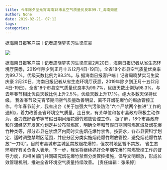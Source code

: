 ```yaml
---
title: 今年除夕至元宵海南18市县空气质量优良率99.7_海南频道
author: None
date: 2019-02-21- 07:12
tags: 
categories: 
---
```

据海南日报客户端丨记者周晓梦实习生梁庆豪
<!-- more -->
                
<img align="center" border="0" src="http://p2.ifengimg.com/a/2016/0810/204c433878d5cf9size1_w16_h16.png" />
                
            
据海南日报客户端丨记者周晓梦实习生梁庆豪2月20日，海南日报记者从省生态环境厅获悉，2019年除夕到正月十五(2月4日-19日)，全省18个市县空气质量优良率为99.7%，优级天数比例为98.3%。与
据海南日报客户端丨记者周晓梦实习生梁庆豪
2月20日，海南日报记者从省生态环境厅获悉，2019年除夕到正月十五(2月4日-19日)，全省18个市县空气质量优良率为99.7%，优级天数比例为98.3%。与去年春节相比优良天数比例上升2.5%，优级天数上升17.1%。绝大多数天保持优级。
我省春节及元宵节期间空气质量改善明显，离不开烟花爆竹的燃放管控工作。今年春节前夕，我省出台《关于加强大气污染防治“六个严禁两个推进”工作的通知》，着力改善全省环境空气质量。连日来，有关单位和各市县政府积极主动作为，全力做好春节等节假日期间烟花爆竹燃放管控工作。
据了解，18个市县政府和洋浦经济开发区均划定并公布禁燃区，明确全年和节假日期间禁燃区域及烟花爆竹种类等，部分市县在禁燃区内同时实施烟花爆竹禁售。按要求，各市县要科学划定、适时调整禁燃区范围，并应分区分类实施烟花爆竹燃放管控，避免烟花爆竹禁放“一刀切”。目前市县城市主城区禁放烟花爆竹，但农村地区暂不禁放。
省生态环境厅有关负责人表示，下一步，我省将继续抓好全年烟花爆竹禁燃管控工作的督导力度，和相关部门共同研究烟花爆竹禁燃分类管控措施，倡导文明燃放，形成长效管理机制，推进全省环境空气质量持续改善。
[责任编辑：张采婷]
            
